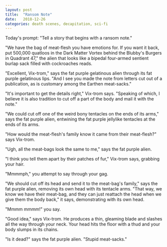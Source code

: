 ```yaml
---
layout: post
title:  "Ransom Note"
date:   2018-12-26 
categories: death scenes, decapitation, sci-fi
---
```

Today's prompt: "Tell a story that begins with a ransom note."

"We have the bag of meat-flesh you have emotions for. If you want it back, put 500,000 quatloos in the Dark Matter Vortex behind the Blubby's Burgers in Quadrant 47," the alien that looks like a bipedal four-armed sentient burlap sack filled with cockroaches reads.

"Excellent, Vix-trom," says the fat purple gelatinous alien through its fat purple gelatinous lips. "And I see you made the note from letters cut out of a publication, as is customary among the Earthen meat-sacks."

"It's important to get the details right," Vix-trom says. "Speaking of which, I believe it is also tradition to cut off a part of the body and mail it with the note."

"We could cut off one of the weird bony tentacles on the ends of its arms," says the fat purple alien, entwining the fat purple jellylike tentacles at the ends of its arms.

"How would the meat-flesh's family know it came from their meat-flesh?" says Vix-trom.

"Ugh, all the meat-bags look the same to me," says the fat purple alien.

"I think you tell them apart by their patches of fur," Vix-trom says, grabbing your hair.

"Mmmmph," you attempt to say through your gag.

"We should cut off its head and send it to the meat-bag's family," says the fat purple alien, removing its own head with its tentacle arms. "That way, we know we have their meat-bag, and they can just reattach the head when we give them the body back," it says, demonstrating with its own head.

"Mmmm mmmm!" you say.

"Good idea," says Vix-trom. He produces a thin, gleaming blade and slashes all the way through your neck. Your head hits the floor with a thud and your body slumps in its chains.

"Is it dead?" says the fat purple alien. "Stupid meat-sacks."
